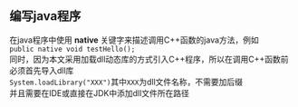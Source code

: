 ## 编写java程序
在java程序中使用 __native__ 关键字来描述调用C++函数的java方法，例如  
`public native void testHello();`  
同时，因为本文采用加载dll动态库的方式引入C++程序，所以在调用C++函数前必须首先导入dll库  
`System.loadLibrary("XXX")`其中`XXX`为dll文件名称，不需要加后缀  
并且需要在IDE或直接在JDK中添加dll文件所在路径  
